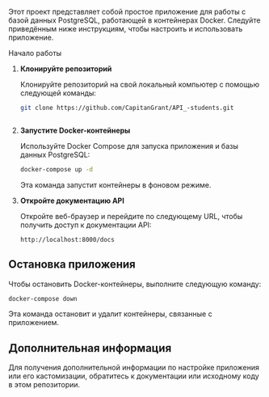 Этот проект представляет собой простое приложение для работы  с базой данных PostgreSQL, работающей в контейнерах Docker. Следуйте приведённым ниже инструкциям, чтобы настроить и использовать приложение.

 Начало работы

1. **Клонируйте репозиторий**

   Клонируйте репозиторий на свой локальный компьютер с помощью следующей команды:

   ```bash
   git clone https://github.com/CapitanGrant/API_-students.git

   

2. **Запустите Docker-контейнеры**

   Используйте Docker Compose для запуска приложения и базы данных PostgreSQL:

   ```bash
   docker-compose up -d
   ```

   Эта команда запустит контейнеры в фоновом режиме.


3. **Откройте документацию API**

   Откройте веб-браузер и перейдите по следующему URL, чтобы получить доступ к документации API:

   ```
   http://localhost:8000/docs
   ```

## Остановка приложения

Чтобы остановить Docker-контейнеры, выполните следующую команду:

```bash
docker-compose down
```

Эта команда остановит и удалит контейнеры, связанные с приложением.

## Дополнительная информация

Для получения дополнительной информации по настройке приложения или его кастомизации, обратитесь к документации или исходному коду в этом репозитории.

